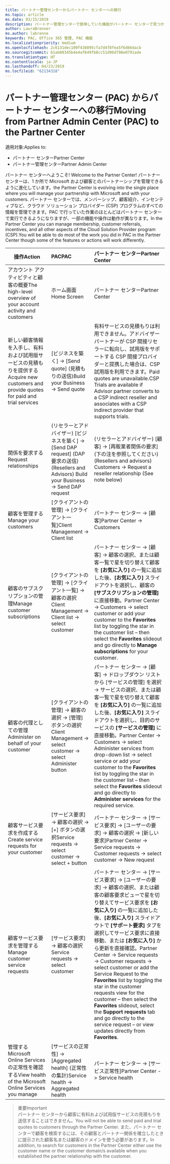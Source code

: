 ```yaml
---
title: パートナー管理センターからパートナー センターへの移行
ms.topic: article
ms.date: 03/15/2019
description: パートナー管理センターで使用していた機能がパートナー センターで見つかります
author: LauraBrenner
ms.author: labrenne
keywords: PAC, Office 365 管理, PAC 機能
ms.localizationpriority: medium
ms.openlocfilehash: 2c6131dec100f438895cfa7d4f8fea5f6d66dacb
ms.sourcegitcommit: b1ab80345b4e4af649fb8cc51d96d798e0791ade
ms.translationtype: HT
ms.contentlocale: ja-JP
ms.lasthandoff: 04/23/2019
ms.locfileid: "62134318"
---
```

# <a name="moving-from-partner-admin-center-pac-to-the-partner-center"></a><span data-ttu-id="47d29-104">パートナー管理センター (PAC) からパートナー センターへの移行</span><span class="sxs-lookup"><span data-stu-id="47d29-104">Moving from Partner Admin Center (PAC) to the Partner Center</span></span>

<span data-ttu-id="47d29-105">適用対象:</span><span class="sxs-lookup"><span data-stu-id="47d29-105">Applies to:</span></span>
- <span data-ttu-id="47d29-106">パートナー センター</span><span class="sxs-lookup"><span data-stu-id="47d29-106">Partner Center</span></span>
- <span data-ttu-id="47d29-107">パートナー管理センター</span><span class="sxs-lookup"><span data-stu-id="47d29-107">Partner Admin Center</span></span>

<span data-ttu-id="47d29-108">パートナー センターへようこそ! </span><span class="sxs-lookup"><span data-stu-id="47d29-108">Welcome to the Partner Center!</span></span> <span data-ttu-id="47d29-109">パートナー センターは、1 か所で Microsoft および顧客とのパートナーシップを管理できるように進化しています。</span><span class="sxs-lookup"><span data-stu-id="47d29-109">the Partner Center is evolving into the single place where you will manage your partnership with Microsoft and with your customers.</span></span> <span data-ttu-id="47d29-110">パートナー センターでは、メンバーシップ、顧客紹介、インセンティブなど、クラウド ソリューション プロバイダー (CSP) プログラムのすべての情報を管理できます。PAC で行っていた作業のほとんどはパートナー センターで実行できるようになりますが、一部の機能や操作は動作が異なります。</span><span class="sxs-lookup"><span data-stu-id="47d29-110">In the Partner Center you can manage membership, customer referrals, incentives, and all other aspects of the Cloud Solution Provider program (CSP).You will be able to do most of the work you did in PAC in the Partner Center though some of the features or actions will work differently.</span></span> 


|<span data-ttu-id="47d29-111">**操作**</span><span class="sxs-lookup"><span data-stu-id="47d29-111">**Action**</span></span>   |<span data-ttu-id="47d29-112">**PAC**</span><span class="sxs-lookup"><span data-stu-id="47d29-112">**PAC**</span></span>   |<span data-ttu-id="47d29-113">**パートナー センター**</span><span class="sxs-lookup"><span data-stu-id="47d29-113">**Partner Center**</span></span>   |
|--------------|:--------------|:---------------|
|<span data-ttu-id="47d29-114">アカウント アクティビティと顧客の概要</span><span class="sxs-lookup"><span data-stu-id="47d29-114">The high-level overview of your account activity and customers</span></span>|<span data-ttu-id="47d29-115">ホーム画面</span><span class="sxs-lookup"><span data-stu-id="47d29-115">Home Screen</span></span>|<span data-ttu-id="47d29-116">パートナー センター</span><span class="sxs-lookup"><span data-stu-id="47d29-116">Partner Center</span></span>|
|<span data-ttu-id="47d29-117">新しい顧客情報を入手し、有料および試用版サービスの見積もりを提供する</span><span class="sxs-lookup"><span data-stu-id="47d29-117">Acquire new customers and provide quotes for paid and trial services</span></span>|<span data-ttu-id="47d29-118">[ビジネスを築く] -> [Send quote] (見積もりの送信)</span><span class="sxs-lookup"><span data-stu-id="47d29-118">Build your Business -> Send quote</span></span>|<span data-ttu-id="47d29-119">有料サービスの見積もりは利用できません。アドバイザー パートナーが CSP 間接リセラーに転向し、試用版をサポートする CSP 間接プロバイダーと提携した場合は、CSP 試用版を利用できます。</span><span class="sxs-lookup"><span data-stu-id="47d29-119">Paid quotes are unavailable.CSP Trials are available if Advisor partner converts to a CSP indirect reseller and associates with a CSP indirect provider that supports trials.</span></span> |
|<span data-ttu-id="47d29-120">関係を要求する</span><span class="sxs-lookup"><span data-stu-id="47d29-120">Request relationships</span></span>|<span data-ttu-id="47d29-121">(リセラーとアドバイザー) [ビジネスを築く] -> [Send DAP request] (DAP 要求の送信)</span><span class="sxs-lookup"><span data-stu-id="47d29-121">(Resellers and Advisors) Build your Business -> Send DAP request</span></span>|<span data-ttu-id="47d29-122">(リセラーとアドバイザー) [顧客] -> [再販業者関係の要求] (下の注を参照してください)</span><span class="sxs-lookup"><span data-stu-id="47d29-122">(Resellers and advisors) Customers -> Request a reseller relationship (See note below)</span></span>|
|<span data-ttu-id="47d29-123">顧客を管理する</span><span class="sxs-lookup"><span data-stu-id="47d29-123">Manage your customers</span></span>|<span data-ttu-id="47d29-124">[クライアントの管理] -> [クライアント一覧]</span><span class="sxs-lookup"><span data-stu-id="47d29-124">Client Management -> Client list</span></span>|<span data-ttu-id="47d29-125">パートナー センター -> [顧客]</span><span class="sxs-lookup"><span data-stu-id="47d29-125">Partner Center -> Customers</span></span>|
|<span data-ttu-id="47d29-126">顧客のサブスクリプションの管理</span><span class="sxs-lookup"><span data-stu-id="47d29-126">Manage customer subscriptions</span></span>|<span data-ttu-id="47d29-127">[クライアントの管理] -> [クライアント一覧] -> 顧客の選択</span><span class="sxs-lookup"><span data-stu-id="47d29-127">Client Management -> Client list -> select customer</span></span>|<span data-ttu-id="47d29-128">パートナー センター -> [顧客] -> 顧客の選択、または顧客一覧で星を切り替えて顧客を **[お気に入り]** の一覧に追加した後、**[お気に入り]** スライドアウトを選択し、顧客の **[サブスクリプションの管理]** に直接移動。</span><span class="sxs-lookup"><span data-stu-id="47d29-128">Partner Center -> Customers -> select customer or add your customer to the **Favorites** list by toggling the star in the customer list – then select the **Favorites** slideout and go directly to **Manage subscriptions** for your customer.</span></span>|
|<span data-ttu-id="47d29-129">顧客の代理としての管理</span><span class="sxs-lookup"><span data-stu-id="47d29-129">Administer on behalf of your customer</span></span>|<span data-ttu-id="47d29-130">[クライアントの管理] -> 顧客の選択 -> [管理] ボタンの選択</span><span class="sxs-lookup"><span data-stu-id="47d29-130">Client Management -> select customer -> select Administer button</span></span>|<span data-ttu-id="47d29-131">パートナー センター -> [顧客] -> ドロップダウン リストから [サービスの管理] を選択 -> サービスの選択、または顧客一覧で星を切り替えて顧客を **[お気に入り]** の一覧に追加した後、**[お気に入り]** スライドアウトを選択し、目的のサービスの **[サービスの管理]** に直接移動。</span><span class="sxs-lookup"><span data-stu-id="47d29-131">Partner Center -> Customers -> select Administer services from drop-down list -> select service or add your customer to the **Favorites** list by toggling the star in the customer list – then select the **Favorites** slideout and go directly to **Administer services** for the required service.</span></span>|
|<span data-ttu-id="47d29-132">顧客サービス要求を作成する</span><span class="sxs-lookup"><span data-stu-id="47d29-132">Create service requests for your customer</span></span>|<span data-ttu-id="47d29-133">[サービス要求] -> 顧客の選択 -> [+] ボタンの選択</span><span class="sxs-lookup"><span data-stu-id="47d29-133">Service requests -> select customer -> select + button</span></span> | <span data-ttu-id="47d29-134">パートナー センター -> [サービス要求] -> [ユーザーの要求] -> 顧客の選択 -> [新しい要求]</span><span class="sxs-lookup"><span data-stu-id="47d29-134">Partner Center -> Service requests -> Customer requests -> select customer -> New request</span></span>|
|<span data-ttu-id="47d29-135">顧客サービス要求を管理する</span><span class="sxs-lookup"><span data-stu-id="47d29-135">Manage customer service requests</span></span>| <span data-ttu-id="47d29-136">[サービス要求] -> 顧客の選択</span><span class="sxs-lookup"><span data-stu-id="47d29-136">Service requests -> select customer</span></span>|<span data-ttu-id="47d29-137">パートナー センター -> [サービス要求] -> [ユーザーの要求] -> 顧客の選択、または顧客の顧客要求ビューで星を切り替えてサービス要求を **[お気に入り]** の一覧に追加した後、**[お気に入り]** スライドアウトで **[サポート要求]** タブを選択してサービス要求に直接移動、または **[お気に入り]** から更新を直接確認。</span><span class="sxs-lookup"><span data-stu-id="47d29-137">Partner Center -> Service requests -> Customer requests -> select customer or add the Service Request to the **Favorites** list by toggling the star in the customer requests view for the customer – then select the **Favorites** slideout, select the **Support requests** tab and go directly to the service request – or view updates directly from **Favorites**.</span></span>|
|<span data-ttu-id="47d29-138">管理する Microsoft Online Services の正常性を確認する</span><span class="sxs-lookup"><span data-stu-id="47d29-138">View health of the Microsoft Online Services you manage</span></span>|<span data-ttu-id="47d29-139">[サービスの正常性] -> [Aggregated health] (正常性の集計)</span><span class="sxs-lookup"><span data-stu-id="47d29-139">Service health -> Aggregated health</span></span>|<span data-ttu-id="47d29-140">パートナー センター -> [サービス正常性]</span><span class="sxs-lookup"><span data-stu-id="47d29-140">Partner Center -> Service health</span></span>|

><span data-ttu-id="47d29-141">重要</span><span class="sxs-lookup"><span data-stu-id="47d29-141">Important</span></span><br>
<span data-ttu-id="47d29-142">パートナー センターから顧客に有料および試用版サービスの見積もりを送信することはできません。</span><span class="sxs-lookup"><span data-stu-id="47d29-142">You will not be able to send paid and trial quotes to customers through the Partner Center.</span></span> <span data-ttu-id="47d29-143">また、パートナー センターで顧客を検索するには、その顧客とパートナー関係を確立したときに提示された顧客名または顧客のドメインを使う必要があります。</span><span class="sxs-lookup"><span data-stu-id="47d29-143">In addition, to search for customers in the Partner Center either use the customer name or the customer domain/s available when you established the partner relationship with the customer.</span></span>